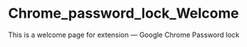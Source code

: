 # Chrome_password_lock_Welcome
This is a welcome page for extension  —  Google Chrome Password lock

